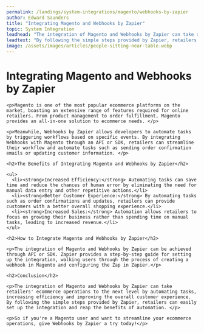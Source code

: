 ```yaml
---
permalink: /landings/system-integrations/magento/webhooks-by-zapier
author: Edward Saunders
title: "Integrating Magento and Webhooks by Zapier"
topic: System Integration
leadhead: "The integration of Magento and Webhooks by Zapier can take retailers' ecommerce operations to the next level by automating tasks, increasing efficiency and improving the overall customer experience"
leadtext: "By following the simple steps provided by Zapier, retailers can easily set up the integration and reap the benefits of automation."
image: /assets/images/articles/people-sitting-near-table.webp
---
```

<div class="arttext">    <h1>Integrating Magento and Webhooks by Zapier</h1>

    <p>Magento is one of the most popular ecommerce platforms on the market, boasting an extensive range of features required for online retailers. From product management to order fulfillment, Magento provides an all-in-one solution to ecommerce needs. </p>

    <p>Meanwhile, Webhooks by Zapier allows developers to automate tasks by triggering workflows based on specific events. By integrating Webhooks with Magento through an API or SDK, retailers can streamline their workflow and automate tasks such as sending order confirmation emails or updating customer information. </p>

    <h2>The Benefits of Integrating Magento and Webhooks by Zapier</h2>

    <ul>
      <li><strong>Increased Efficiency:</strong> Automating tasks can save time and reduce the chances of human error by eliminating the need for manual data entry and other repetitive actions.</li>
      <li><strong>Better Customer Experience:</strong> By automating tasks such as order confirmations and updates, retailers can provide customers with a better overall shopping experience.</li>
      <li><strong>Increased Sales:</strong> Automation allows retailers to focus on growing their business rather than spending time on manual tasks, leading to increased revenue.</li>
    </ul>

    <h2>How to Integrate Magento and Webhooks by Zapier</h2>

    <p>The integration of Magento and Webhooks by Zapier can be achieved through API or SDK. Zapier provides a step-by-step guide for setting up the integration, walking users through the process of creating a webhook in Magento and configuring the Zap in Zapier.</p>

    <h2>Conclusion</h2>

    <p>The integration of Magento and Webhooks by Zapier can take retailers' ecommerce operations to the next level by automating tasks, increasing efficiency and improving the overall customer experience. By following the simple steps provided by Zapier, retailers can easily set up the integration and reap the benefits of automation. </p>

    <p>So if you're a Magento user and want to streamline your ecommerce operations, give Webhooks by Zapier a try today!</p>

</div>